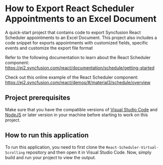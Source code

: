 # How to Export React Scheduler Appointments to an Excel Document

A quick-start project that contains code to export Syncfusion React Scheduler appointments to an Excel Document. This project also includes a code snippet for exports appointments with customized fields, specific events and customize the export file format

Refer to the following documentation to learn about the React Scheduler component: 
https://ej2.syncfusion.com/react/documentation/schedule/getting-started   

Check out this online example of the React Scheduler component:
https://ej2.syncfusion.com/react/demos/#/material3/schedule/overview

## Project prerequisites
Make sure that you have the compatible versions of [Visual Studio Code](https://code.visualstudio.com/download ) and [NodeJS](https://nodejs.org/en/download) or later version in your machine before starting to work on this project.

## How to run this application
To run this application, you need to first clone the `React-Scheduler-Virtual-Scrolling` repository and then open it in Visual Studio Code. Now, simply build and run your project to view the output.